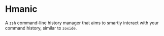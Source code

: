 # Hmanic
A `zsh` command-line history manager that aims to smartly interact with your command history, similar to `zoxide`.
